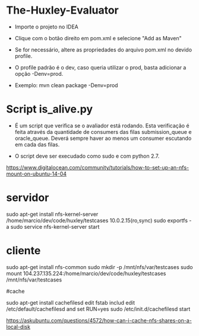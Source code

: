 # The-Huxley-Evaluator

* Importe o projeto no IDEA
* Clique com o botão direito em pom.xml e selecione "Add as Maven"
* Se for necessário, altere as propriedades do arquivo pom.xml no devido profile.

* O profile padrão é o dev, caso queria utilizar o prod, basta adicionar a opção -Denv=prod.

* Exemplo: mvn clean package -Denv=prod

# Script is_alive.py

* É um script que verifica se o avaliador está rodando. Esta verificação é feita através da quantidade de consumers das filas submission_queue e oracle_queue. Deverá sempre haver ao menos um consumer escutando em cada das filas.

* O script deve ser execudado como sudo e com python 2.7.



https://www.digitalocean.com/community/tutorials/how-to-set-up-an-nfs-mount-on-ubuntu-14-04

# servidor

sudo apt-get install nfs-kernel-server
/home/marcio/dev/code/huxley/testcases 10.0.2.15(ro,sync)
sudo exportfs -a
sudo service nfs-kernel-server start

# cliente

sudo apt-get install nfs-common
sudo mkdir -p /mnt/nfs/var/testcases
sudo mount 104.237.135.224:/home/marcio/dev/code/huxley/testcases /mnt/nfs/var/testcases


#cache

sudo apt-get install cachefilesd
edit fstab includ
edit /etc/default/cachefilesd and set RUN=yes
sudo /etc/init.d/cachefilesd start

https://askubuntu.com/questions/4572/how-can-i-cache-nfs-shares-on-a-local-disk
